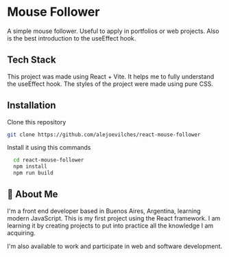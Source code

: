 # Mouse Follower

A simple mouse follower. Useful to apply in portfolios or web projects. Also is the best introduction to the useEffect hook.



## Tech Stack

This project was made using React + Vite. It helps me to fully understand the useEffect hook. The styles of the project were made using pure CSS.


## Installation
Clone this repository
```bash
git clone https://github.com/alejoevilches/react-mouse-follower
```
Install it using this commands

```bash
  cd react-mouse-follower
  npm install
  npm run build
```


    
## 🚀 About Me
I'm a front end developer based in Buenos Aires, Argentina, learning modern JavaScript. This is my first project using the React framework. I am learning it by creating projects to put into practice all the knowledge I am acquiring.

I'm also available to work and participate in web and software development.

